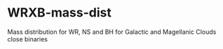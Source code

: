 # WRXB-mass-dist
Mass distribution for WR, NS and BH for Galactic and Magellanic Clouds close binaries
